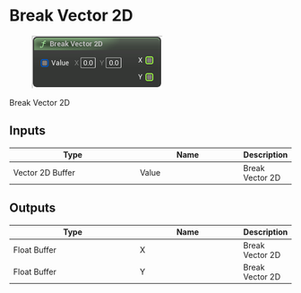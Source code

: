 # Break Vector 2D

<div align="left" data-full-width="false">

<figure><img src="Break_Vector_2D.png" alt=""><figcaption></figcaption></figure>

</div>

Break Vector 2D

## Inputs

<table>
<thead><tr><th width="250">Type</th><th width="200">Name</th><th>Description</th></tr></thead>
<tbody>
<tr><td>Vector 2D Buffer</td><td>Value</td><td>Break Vector 2D</td></tr>
</tbody>
</table>

## Outputs

<table>
<thead><tr><th width="250">Type</th><th width="200">Name</th><th>Description</th></tr></thead>
<tbody>
<tr><td>Float Buffer</td><td>X</td><td>Break Vector 2D</td></tr>
<tr><td>Float Buffer</td><td>Y</td><td>Break Vector 2D</td></tr>
</tbody>
</table>